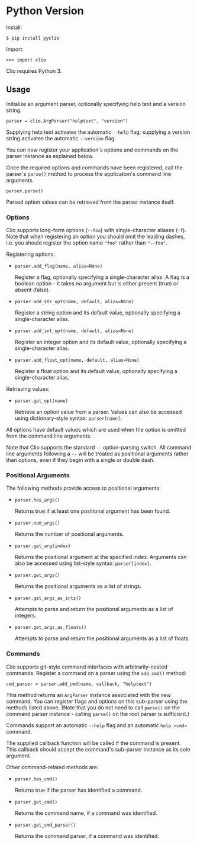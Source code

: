 
# Python Version

Install:

    $ pip install pyclio

Import:

    >>> import clio

Clio requires Python 3.


## Usage

Initialize an argument parser, optionally specifying help text and a version
string:

    parser = clio.ArgParser("helptext", "version")

Supplying help text activates the automatic `--help` flag; supplying a version string activates the automatic `--version` flag.

You can now register your application's options and commands on the parser instance as explained below.

Once the required options and commands have been registered, call the parser's `parse()` method to process the application's command line arguments.

    parser.parse()

Parsed option values can be retrieved from the parser instance itself.


### Options

Clio supports long-form options (`--foo`) with single-character aliases (`-f`). Note that when registering an option you should omit the leading dashes, i.e. you should register the option name `"foo"` rather than `"--foo"`.

Registering options:

*   `parser.add_flag(name, alias=None)`

    Register a flag, optionally specifying a single-character alias. A flag is
    a boolean option - it takes no argument but is either present (true) or
    absent (false).

*   `parser.add_str_opt(name, default, alias=None)`

    Register a string option and its default value, optionally specifying a
    single-character alias.

*   `parser.add_int_opt(name, default, alias=None)`

    Register an integer option and its default value, optionally specifying a
    single-character alias.

*   `parser.add_float_opt(name, default, alias=None)`

    Register a float option and its default value, optionally specifying a
    single-character alias.

Retrieving values:

*   `parser.get_opt(name)`

    Retrieve an option value from a parser. Values can also be accessed using
    dictionary-style syntax: `parser[name]`.

All options have default values which are used when the option is omitted from the command line arguments.

Note that Clio supports the standard `--` option-parsing switch. All command line arguments following a `--` will be treated as positional arguments rather than options, even if they begin with a single or double dash.


### Positional Arguments

The following methods provide access to positional arguments:

*   `parser.has_args()`

    Returns true if at least one positional argument has been found.

*   `parser.num_args()`

    Returns the number of positional arguments.

*   `parser.get_arg(index)`

    Returns the positional argument at the specified index. Arguments can also
    be accessed using list-style syntax: `parser[index]`.

*   `parser.get_args()`

    Returns the positional arguments as a list of strings.

*   `parser.get_args_as_ints()`

    Attempts to parse and return the positional arguments as a list of integers.

*   `parser.get_args_as_floats()`

    Attempts to parse and return the positional arguments as a list of floats.


### Commands

Clio supports git-style command interfaces with arbitrarily-nested commands. Register a command on a parser using the `add_cmd()` method:

    cmd_parser = parser.add_cmd(name, callback, "helptext")

This method returns an `ArgParser` instance associated with the new command. You can register flags and options on this sub-parser using the methods listed above. (Note that you do not need to call `parse()` on the command parser instance - calling `parse()` on the root parser is sufficient.)

Commands support an automatic `--help` flag and an automatic `help <cmd>` command.

The supplied callback function will be called if the command is present. This callback should accept the command's sub-parser instance as its sole argument.

Other command-related methods are:

*   `parser.has_cmd()`

    Returns true if the parser has identified a command.

*   `parser.get_cmd()`

    Returns the command name, if a command was identified.

*   `parser.get_cmd_parser()`

    Returns the command parser, if a command was identified.
